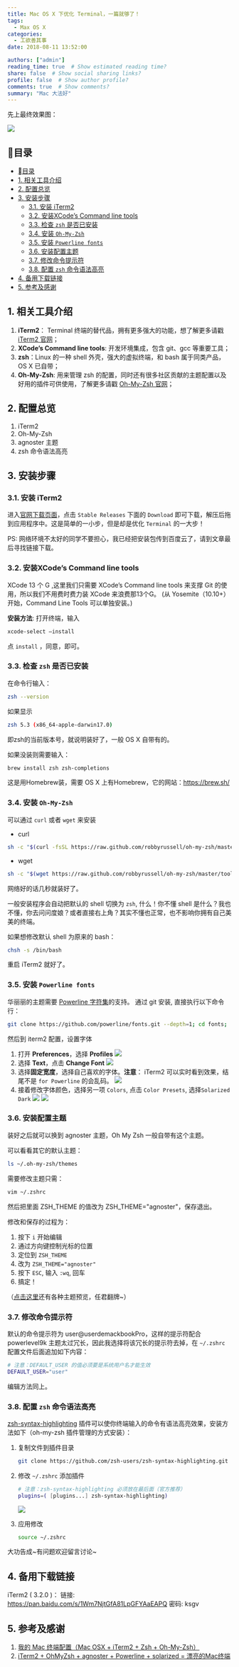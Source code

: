```yaml
---
title: Mac OS X 下优化 Terminal，一篇就够了！
tags:
  - Max OS X
categories:
  - 工欲善其事
date: 2018-08-11 13:52:00

authors: ["admin"]
reading_time: true  # Show estimated reading time?
share: false  # Show social sharing links?
profile: false  # Show author profile?
comments: true  # Show comments?
summary: "Mac 大法好"
---
```


先上最终效果图：

![](https://i.imgur.com/0goJQf8.png)

## 目录

<!-- TOC -->

- [目录](#%08%e7%9b%ae%e5%bd%95)
- [1. 相关工具介绍](#1-%e7%9b%b8%e5%85%b3%e5%b7%a5%e5%85%b7%e4%bb%8b%e7%bb%8d)
- [2. 配置总览](#2-%e9%85%8d%e7%bd%ae%e6%80%bb%e8%a7%88)
- [3. 安装步骤](#3-%e5%ae%89%e8%a3%85%e6%ad%a5%e9%aa%a4)
  - [3.1. 安装 iTerm2](#31-%e5%ae%89%e8%a3%85-iterm2)
  - [3.2. 安装XCode’s Command line tools](#32-%e5%ae%89%e8%a3%85xcodes-command-line-tools)
  - [3.3. 检查 `zsh` 是否已安装](#33-%e6%a3%80%e6%9f%a5-zsh-%e6%98%af%e5%90%a6%e5%b7%b2%e5%ae%89%e8%a3%85)
  - [3.4. 安装 `Oh-My-Zsh`](#34-%e5%ae%89%e8%a3%85-oh-my-zsh)
  - [3.5. 安装 `Powerline fonts`](#35-%e5%ae%89%e8%a3%85-powerline-fonts)
  - [3.6. 安装配置主题](#36-%e5%ae%89%e8%a3%85%e9%85%8d%e7%bd%ae%e4%b8%bb%e9%a2%98)
  - [3.7. 修改命令提示符](#37-%e4%bf%ae%e6%94%b9%e5%91%bd%e4%bb%a4%e6%8f%90%e7%a4%ba%e7%ac%a6)
  - [3.8. 配置 `zsh` 命令语法高亮](#38-%e9%85%8d%e7%bd%ae-zsh-%e5%91%bd%e4%bb%a4%e8%af%ad%e6%b3%95%e9%ab%98%e4%ba%ae)
- [4. 备用下载链接](#4-%e5%a4%87%e7%94%a8%e4%b8%8b%e8%bd%bd%e9%93%be%e6%8e%a5)
- [5. 参考及感谢](#5-%e5%8f%82%e8%80%83%e5%8f%8a%e6%84%9f%e8%b0%a2)

<!-- /TOC -->

<!-- more -->

## 1. 相关工具介绍

1. **iTerm2**： Terminal 终端的替代品，拥有更多强大的功能，想了解更多请戳 [iTerm2 官网](https://www.iterm2.com/)；
2. **XCode’s Command line tools**: 开发环境集成，包含 git、gcc 等重要工具；
3. **zsh**：Linux 的一种 shell 外壳，强大的虚拟终端，和 bash 属于同类产品，OS X 已自带；
4. **Oh-My-Zsh**: 用来管理 zsh 的配置，同时还有很多社区贡献的主题配置以及好用的插件可供使用，了解更多请戳 [Oh-My-Zsh 官网](https://ohmyz.sh/)；

## 2. 配置总览

1. iTerm2
2. Oh-My-Zsh
3. agnoster 主题
4. zsh 命令语法高亮

## 3. 安装步骤

### 3.1. 安装 iTerm2

进入[官网下载页面](https://www.iterm2.com/downloads.html)，点击 `Stable Releases` 下面的 `Download` 即可下载，解压后拖到应用程序中。这是简单的一小步，但是却是优化 `Terminal` 的一大步！

PS: 网络环境不太好的同学不要担心，我已经把安装包传到百度云了，请到文章最后寻找链接下载。

### 3.2. 安装XCode’s Command line tools
XCode 13 个 G ,这里我们只需要 XCode’s Command line tools 来支撑 Git 的使用，所以我们不用费时费力装 XCode 来浪费那13个G。
(从 Yosemite（10.10+）开始，Command Line Tools 可以单独安装。)

**安装方法**: 打开终端，输入
``` bash
xcode-select –install
```
点 `install` ，同意，即可。

### 3.3. 检查 `zsh` 是否已安装

在命令行输入：

``` bash
zsh --version
```

如果显示

``` bash
zsh 5.3 (x86_64-apple-darwin17.0)
```

即zsh的当前版本号，就说明装好了，一般 OS X 自带有的。

如果没装则需要输入：

``` bash
brew install zsh zsh-completions
```

这是用Homebrew装，需要 OS X 上有Homebrew，它的网站：https://brew.sh/

### 3.4. 安装 `Oh-My-Zsh`

可以通过 `curl` 或者 `wget` 来安装

* curl
  
``` bash
sh -c "$(curl -fsSL https://raw.github.com/robbyrussell/oh-my-zsh/master/tools/install.sh)"
```

* wget

``` bash
sh -c "$(wget https://raw.github.com/robbyrussell/oh-my-zsh/master/tools/install.sh -O -)"
```

网络好的话几秒就装好了。

一般安装程序会自动把默认的 shell 切换为 `zsh`, 什么！你不懂 shell 是什么？我也不懂，你去问问度娘？或者直接右上角？其实不懂也正常，也不影响你拥有自己美美的终端。

如果想修改默认 shell 为原来的 bash：
``` bash
chsh -s /bin/bash
```

重启 iTerm2 就好了。

### 3.5. 安装 `Powerline fonts`
华丽丽的主题需要 [Powerline 字符集](https://github.com/powerline/fonts)的支持。
通过 git 安装, 直接执行以下命令行：
``` bash
git clone https://github.com/powerline/fonts.git --depth=1; cd fonts; ./install.sh; cd ..; rm -rf fonts
```

然后到 iterm2 配置，设置字体
1. 打开 **Preferences**，选择 **Profiles**
![](https://ws4.sinaimg.cn/large/006tNbRwgy1fu4hnix30uj30ye0d5wfk.jpg)
2. 选择 **Text**，点击 **Change Font**
![](https://ws4.sinaimg.cn/large/006tNbRwgy1fu4i6ep6kcj30pi0ciaai.jpg)
3. 选择**固定宽度**，选择自己喜欢的字体。**注意**： iTerm2 可以实时看到效果，结尾不是 `for Powerline` 的会乱码。
![](https://ws4.sinaimg.cn/large/006tNbRwgy1fu4i94dy0uj30ht0eqdg3.jpg)
4. 接着修改字体颜色，选择另一项 `Colors`, 点击 `Color Presets`, 选择`Solarized Dark`
![](https://ws1.sinaimg.cn/large/b48b5d8dly1fu4m84ux8uj20ps0ci40g.jpg)
![](https://i.imgur.com/T8jzFpm.png)

### 3.6. 安装配置主题
装好之后就可以换到 agnoster 主题，Oh My Zsh 一般自带有这个主题。

可以看看其它的默认主题：
``` bash
ls ~/.oh-my-zsh/themes
```
需要修改主题只需：
``` bash
vim ~/.zshrc
```
然后把里面 ZSH_THEME 的值改为 ZSH_THEME="agnoster"，保存退出。

修改和保存的过程为：
1. 按下 `i` 开始编辑
2. 通过方向键控制光标的位置
3. 定位到 `ZSH_THEME`
4. 改为 `ZSH_THEME="agnoster"`
5. 按下 `ESC`, 输入 `:wq`, 回车
6. 搞定！

（[点击这里](https://github.com/robbyrussell/oh-my-zsh/wiki/Themes#agnoster)还有各种主题预览，任君翻牌~）

### 3.7. 修改命令提示符 
默认的命令提示符为 user@userdemackbookPro，这样的提示符配合 powerlevel9k 主题太过冗长，因此我选择将该冗长的提示符去掉，在 `~/.zshrc` 配置文件后面追加如下内容：

``` bash
# 注意：DEFAULT_USER 的值必须要是系统用户名才能生效
DEFAULT_USER="user"
```

编辑方法同上。

### 3.8. 配置 `zsh` 命令语法高亮
[zsh-syntax-highlighting](https://github.com/zsh-users/zsh-syntax-highlighting) 插件可以使你终端输入的命令有语法高亮效果，安装方法如下（oh-my-zsh 插件管理的方式安装）： 
1. 复制文件到插件目录
    ``` bash
    git clone https://github.com/zsh-users/zsh-syntax-highlighting.git ${ZSH_CUSTOM:-~/.oh-my-zsh/custom}/plugins/zsh-syntax-highlighting
    ```
2. 修改 `~/.zshrc` 添加插件
    ``` bash
    # 注意：zsh-syntax-highlighting 必须放在最后面（官方推荐）
    plugins=( [plugins...] zsh-syntax-highlighting)
    ```
    ![](https://i.imgur.com/N6db1vG.png)

3. 应用修改
    ``` bash
    source ~/.zshrc
    ```

大功告成~有问题欢迎留言讨论~


## 4. 备用下载链接
 iTerm2 ( 3.2.0 )： 链接: https://pan.baidu.com/s/1Wm7NjtGfA81LpGFYAaEAPQ 密码: ksgv



## 5. 参考及感谢
1. [我的 Mac 终端配置（Mac OSX + iTerm2 + Zsh + Oh-My-Zsh）](https://blog.csdn.net/qianghaohao/article/details/79440961)
2. [iTerm2 + OhMyZsh + agnoster + Powerline + solarized = 漂亮的Mac终端](https://blog.csdn.net/huihut/article/details/61418136)